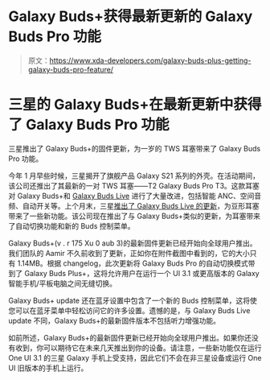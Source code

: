# Galaxy Buds+获得最新更新的 Galaxy Buds Pro 功能

> 原文：<https://www.xda-developers.com/galaxy-buds-plus-getting-galaxy-buds-pro-feature/>

# 三星的 Galaxy Buds+在最新更新中获得了 Galaxy Buds Pro 功能

三星推出了 Galaxy Buds+的固件更新，为一岁的 TWS 耳塞带来了 Galaxy Buds Pro 功能。

今年 1 月早些时候，三星揭开了旗舰产品 Galaxy S21 系列的外壳。在活动期间，该公司还推出了其最新的一对 TWS 耳塞——T2 Galaxy Buds Pro T3。这款耳塞对 Galaxy Buds+和 [Galaxy Buds Live](https://www.xda-developers.com/samsung-galaxy-buds-live-review/) 进行了大量改进，包括智能 ANC、空间音频、自动开关等。上个月末，三星[推出了 Galaxy Buds Live 的更新](https://www.xda-developers.com/samsung-galaxy-buds-live-receive-hearing-enhancement-feature-with-latest-update/)，为豆形耳塞带来了一些新功能。该公司现在推出了与 Galaxy Buds+类似的更新，为耳塞带来了自动切换功能和新的 Buds 控制菜单。

Galaxy Buds+(v . r 175 Xu 0 aub 3)的最新固件更新已经开始向全球用户推出。我们团队的 Aamir 不久前收到了更新，正如你在附件截图中看到的，它的大小只有 1.14MB。根据 changelog，此次更新将 Galaxy Buds Pro 的自动切换模式带到了 Galaxy Buds Plus+，这将允许用户在运行一个 UI 3.1 或更高版本的 Galaxy 智能手机/平板电脑之间无缝切换。

Galaxy Buds+ update 还在蓝牙设置中包含了一个新的 Buds 控制菜单，这将使您可以在蓝牙菜单中轻松访问它的许多设置。遗憾的是，与 Galaxy Buds Live update 不同，Galaxy Buds+的最新固件版本不包括听力增强功能。

如前所述，Galaxy Buds+的最新固件更新已经开始向全球用户推出。如果你还没有收到，你可以期待它在未来几天推出到你的设备。请注意，一些新功能仅在运行 One UI 3.1 的三星 Galaxy 手机上受支持，因此它们不会在非三星设备或运行 One UI 旧版本的手机上运行。